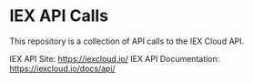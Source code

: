 # IEX API Calls

This repository is a collection of API calls to the IEX Cloud API.

IEX API Site: https://iexcloud.io/
IEX API Documentation: https://iexcloud.io/docs/api/
